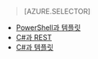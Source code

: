 > [AZURE.SELECTOR]
- [PowerShell과 템플릿](iot-hub-rm-template-powershell.md)
- [C#과 REST](iot-hub-rm-rest.md)
- [C#과 템플릿](iot-hub-rm-template.md)

